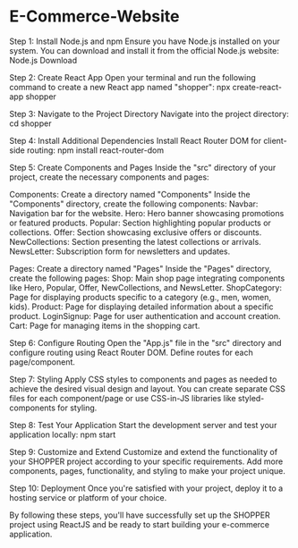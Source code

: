# E-Commerce-Website

Step 1: Install Node.js and npm
  Ensure you have Node.js installed on your system. You can download and install it from the official Node.js website: Node.js Download

Step 2: Create React App
  Open your terminal and run the following command to create a new React app named "shopper":
    npx create-react-app shopper
    
Step 3: Navigate to the Project Directory
  Navigate into the project directory:
  cd shopper
  
Step 4: Install Additional Dependencies
  Install React Router DOM for client-side routing:
  npm install react-router-dom
  
Step 5: Create Components and Pages
  Inside the "src" directory of your project, create the necessary components and pages:

Components:
    Create a directory named "Components"
    Inside the "Components" directory, create the following components:
    Navbar: Navigation bar for the website.
    Hero: Hero banner showcasing promotions or featured products.
    Popular: Section highlighting popular products or collections.
    Offer: Section showcasing exclusive offers or discounts.
    NewCollections: Section presenting the latest collections or arrivals.
    NewsLetter: Subscription form for newsletters and updates.
    
Pages:
    Create a directory named "Pages"
    Inside the "Pages" directory, create the following pages:
    Shop: Main shop page integrating components like Hero, Popular, Offer, NewCollections, and NewsLetter.
    ShopCategory: Page for displaying products specific to a category (e.g., men, women, kids).
    Product: Page for displaying detailed information about a specific product.
    LoginSignup: Page for user authentication and account creation.
    Cart: Page for managing items in the shopping cart.
    
Step 6: Configure Routing
  Open the "App.js" file in the "src" directory and configure routing using React Router DOM. Define routes for each page/component.

Step 7: Styling
  Apply CSS styles to components and pages as needed to achieve the desired visual design and layout. You can create separate CSS files for each component/page or use CSS-in-JS libraries like styled-components       for styling.

Step 8: Test Your Application
  Start the development server and test your application locally:
  npm start
  
Step 9: Customize and Extend
  Customize and extend the functionality of your SHOPPER project according to your specific requirements. Add more components, pages, functionality, and styling to make your project unique.

Step 10: Deployment
  Once you're satisfied with your project, deploy it to a hosting service or platform of your choice.

By following these steps, you'll have successfully set up the SHOPPER project using ReactJS and be ready to start building your e-commerce application.
